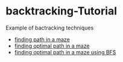 # backtracking-Tutorial
Example of bactracking techniques

* [finding path in a maze](https://github.com/javierdejuan/backtracking-Tutorial/tree/master/solving%20a%20maze)
*  [finding optimal path in a maze](https://github.com/javierdejuan/backtracking-Tutorial/tree/master/optimal%20path%20in%20a%20maze)
* [finding optimal path in a maze using BFS](https://github.com/javierdejuan/backtracking-Tutorial/tree/master/Breadth%20First%20Search)
